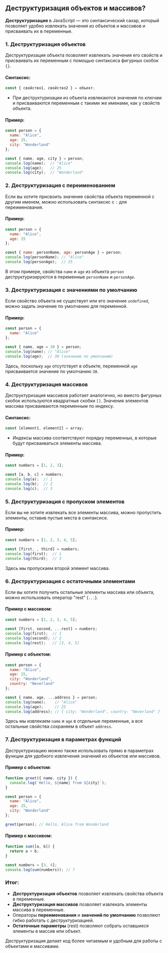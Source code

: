 ## Деструктуризация объектов и массивов?

**Деструктуризация** в JavaScript — это синтаксический сахар, который позволяет удобно извлекать значения из объектов и массивов и присваивать их в переменные.

### 1. **Деструктуризация объектов**

Деструктуризация объекта позволяет извлекать значения его свойств и присваивать их переменным с помощью синтаксиса фигурных скобок `{}`.

#### Синтаксис:
```javascript
const { свойство1, свойство2 } = объект;
```

- При деструктуризации из объекта извлекаются значения по ключам и присваиваются переменным с такими же именами, как у свойств объекта.

#### Пример:
```javascript
const person = {
  name: "Alice",
  age: 25,
  city: "Wonderland"
};

const { name, age, city } = person;
console.log(name);  // "Alice"
console.log(age);   // 25
console.log(city);  // "Wonderland"

```

### 2. **Деструктуризация с переименованием**

Если вы хотите присвоить значение свойства объекта переменной с другим именем, можно использовать синтаксис с `:` для переименования.

#### Пример:
```javascript
const person = {
  name: "Alice",
  age: 25
};

const { name: personName, age: personAge } = person;
console.log(personName); // "Alice"
console.log(personAge);  // 25
```

В этом примере, свойства `name` и `age` из объекта `person` деструктуризируются в переменные `personName` и `personAge`.

### 3. **Деструктуризация с значениями по умолчанию**

Если свойство объекта не существует или его значение `undefined`, можно задать значение по умолчанию для переменной.

#### Пример:
```javascript
const person = {
  name: "Alice"
};

const { name, age = 30 } = person;
console.log(name); // "Alice"
console.log(age);  // 30 (значение по умолчанию)
```

Здесь, поскольку `age` отсутствует в объекте, переменной `age` присваивается значение по умолчанию `30`.

### 4. **Деструктуризация массивов**

Деструктуризация массивов работает аналогично, но вместо фигурных скобок используются квадратные скобки `[]`. Значения элементов массива присваиваются переменным по индексу.

#### Синтаксис:
```javascript
const [element1, element2] = array;
```

- Индексы массива соответствуют порядку переменных, в которые будут присваиваться элементы массива.

#### Пример:
```javascript
const numbers = [1, 2, 3];

const [a, b, c] = numbers;
console.log(a);  // 1
console.log(b);  // 2
console.log(c);  // 3
```

### 5. **Деструктуризация с пропуском элементов**

Если вы не хотите извлекать все элементы массива, можно пропустить элементы, оставив пустые места в синтаксисе.

#### Пример:
```javascript
const numbers = [1, 2, 3, 4, 5];

const [first, , third] = numbers;
console.log(first);  // 1
console.log(third);  // 3
```

Здесь мы пропускаем второй элемент массива.

### 6. **Деструктуризация с остаточными элементами**

Если вы хотите получить остальные элементы массива или объекта, можно использовать оператор "rest" (`...`).

#### Пример с массивом:
```javascript
const numbers = [1, 2, 3, 4, 5];

const [first, second, ...rest] = numbers;
console.log(first);  // 1
console.log(second); // 2
console.log(rest);   // [3, 4, 5]
```

#### Пример с объектом:
```javascript
const person = {
  name: "Alice",
  age: 25,
  city: "Wonderland",
  country: "Neverland"
};

const { name, age, ...address } = person;
console.log(name);    // "Alice"
console.log(age);     // 25
console.log(address); // { city: "Wonderland", country: "Neverland" }
```

Здесь мы извлекаем `name` и `age` в отдельные переменные, а все остальные свойства сохраняем в объект `address`.

### 7. **Деструктуризация в параметрах функций**

Деструктуризацию можно также использовать прямо в параметрах функции для удобного извлечения значений из объектов или массивов.

#### Пример с объектом:
```javascript
function greet({ name, city }) {
  console.log(`Hello, ${name} from ${city}`);
}

const person = {
  name: "Alice",
  age: 25,
  city: "Wonderland"
};

greet(person); // Hello, Alice from Wonderland
```

#### Пример с массивом:
```javascript
function sum([a, b]) {
  return a + b;
}

const numbers = [3, 4];
console.log(sum(numbers)); // 7
```

### Итог:

- **Деструктуризация объектов** позволяет извлекать свойства объекта в переменные.
- **Деструктуризация массивов** позволяет извлекать элементы массива в переменные.
- Операторы **переименования** и **значений по умолчанию** позволяют гибко работать с деструктуризацией.
- **Остаточные параметры** (rest) позволяют собрать оставшиеся элементы в массив или объект.

Деструктуризация делает код более читаемым и удобным для работы с объектами и массивами.